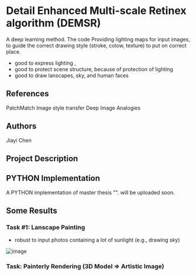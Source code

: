 # Detail Enhanced Multi-scale Retinex algorithm (DEMSR)

A deep learning method.
The code Providing lighting maps for input images, to guide the correct drawing style (stroke, colow, texture) to put on correct place.


* good to express lighting , 
* good to protect scene structure, because of protection of lighting
* good to draw lanscapes, sky, and human faces

## References

PatchMatch
Image style transfer
Deep Image Analogies


## Authors

Jiayi Chen

## Project Description



## PYTHON Implementation

A PYTHON implementation of master thesis "". will be uploaded soon.


## Some Results

### Task #1: Lanscape Painting

* robust to input photos containing a lot of sunlight (e.g., drawing sky)

![image](https://github.com/jia-yi-chen/Deep-Sementic-Matching/blob/master/results/1.jpg)


### Task: Painterly Rendering (3D Model => Artistic Image)
